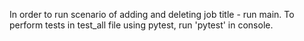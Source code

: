 In order to run scenario of adding and deleting job title - run main. To perform tests in test_all file using pytest, run 'pytest' in console. 
